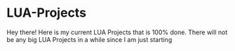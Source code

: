 # LUA-Projects
Hey there! Here is my current LUA Projects that is 100% done. There will not be any big LUA Projects in a while since I am just starting
